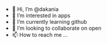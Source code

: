 - 👋 Hi, I’m @dakania
- 👀 I’m interested in apps
- 🌱 I’m currently learning github
- 💞️ I’m looking to collaborate on open
- 📫 How to reach me ...

<!---
dakania/dakania is a ✨ special ✨ repository because its `README.md` (this file) appears on your GitHub profile.
You can click the Preview link to take a look at your changes.
--->
